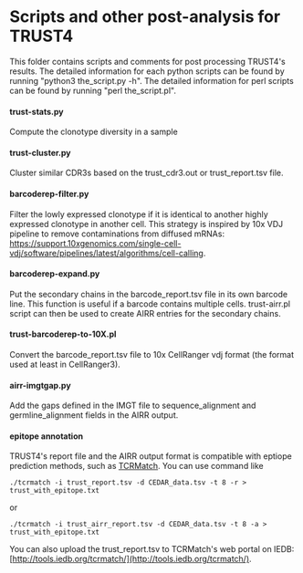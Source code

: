 Scripts and other post-analysis for TRUST4
=======

This folder contains scripts and comments for post processing TRUST4's results. The detailed information for each python scripts can be found by running "python3 the_script.py -h". The detailed information for perl scripts can be found by running "perl the_script.pl".

#### trust-stats.py

Compute the clonotype diversity in a sample

#### trust-cluster.py
Cluster similar CDR3s based on the trust_cdr3.out or trust_report.tsv file.

#### barcoderep-filter.py
Filter the lowly expressed clonotype if it is identical to another highly expressed clonotype in another cell. This strategy is inspired by 10x VDJ pipeline to remove contaminations from diffused mRNAs: https://support.10xgenomics.com/single-cell-vdj/software/pipelines/latest/algorithms/cell-calling.

#### barcoderep-expand.py
Put the secondary chains in the barcode_report.tsv file in its own barcode line. This function is useful if a barcode contains multiple cells. trust-airr.pl script can then be used to create AIRR entries for the secondary chains.

#### trust-barcoderep-to-10X.pl
Convert the barcode_report.tsv file to 10x CellRanger vdj format (the format used at least in CellRanger3).

#### airr-imgtgap.py
Add the gaps defined in the IMGT file to sequence_alignment and germline_alignment fields in the AIRR output.

#### epitope annotation
TRUST4's report file and the AIRR output format is compatible with eptiope prediction methods, such as [TCRMatch](https://github.com/IEDB/TCRMatch). You can use command like

`./tcrmatch -i trust_report.tsv -d CEDAR_data.tsv -t 8 -r > trust_with_epitope.txt`

or

`./tcrmatch -i trust_airr_report.tsv -d CEDAR_data.tsv -t 8 -a > trust_with_epitope.txt`

You can also upload the trust_report.tsv to TCRMatch's web portal on IEDB: [http://tools.iedb.org/tcrmatch/](http://tools.iedb.org/tcrmatch/).  
